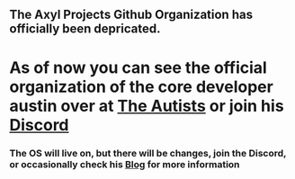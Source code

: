 ## The Axyl Projects Github Organization has officially been depricated.

# As of now you can see the official organization of the core developer austin over at [The Autists](https://github.com/the-autists) or join his [Discord](https://discord.gg/awfixer)

### The OS will live on, but there will be changes, join the Discord, or occasionally check his [Blog](https://blog.awfixer.me) for more information
